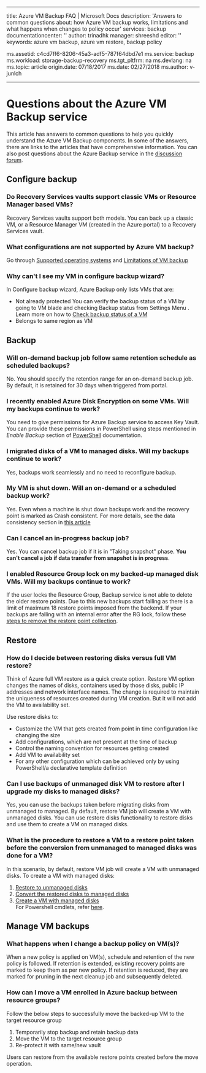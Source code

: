 
---
title: Azure VM Backup FAQ | Microsoft Docs
description: 'Answers to common questions about: how Azure VM backup works, limitations and what happens when changes to policy occur'
services: backup
documentationcenter: ''
author: trinadhk
manager: shreeshd
editor: ''
keywords: azure vm backup, azure vm restore, backup policy

ms.assetid: c4cd7ff6-8206-45a3-adf5-787f64dbd7e1
ms.service: backup
ms.workload: storage-backup-recovery
ms.tgt_pltfrm: na
ms.devlang: na
ms.topic: article
origin.date: 07/18/2017
ms.date: 02/27/2018
ms.author: v-junlch

---
# Questions about the Azure VM Backup service
This article has answers to common questions to help you quickly understand the Azure VM Backup components. In some of the answers, there are links to the articles that have comprehensive information. You can also post questions about the Azure Backup service in the [discussion forum](https://social.msdn.microsoft.com/forums/azure/home?forum=windowsazureonlinebackup).

## Configure backup
### Do Recovery Services vaults support classic VMs or Resource Manager based VMs? <br/>
Recovery Services vaults support both models.  You can back up a classic VM, or a Resource Manager VM (created in the Azure portal) to a Recovery Services vault.

### What configurations are not supported by Azure VM backup?
Go through [Supported operating systems](backup-azure-arm-vms-prepare.md#supported-operating-systems-for-backup) and [Limitations of VM backup](backup-azure-arm-vms-prepare.md#limitations-when-backing-up-and-restoring-a-vm)

### Why can't I see my VM in configure backup wizard?
In Configure backup wizard, Azure Backup only lists VMs that are:
  - Not already protected 
      You can verify the backup status of a VM by going to VM blade and checking Backup status from Settings Menu . Learn more on how to [Check backup status of a VM](backup-azure-vms-first-look-arm.md#configure-the-backup-job-from-the-vm-management-blade)
  - Belongs to same region as VM

## Backup
### Will on-demand backup job follow same retention schedule as scheduled backups?
No. You should specify the retention range for an on-demand backup job. By default, it is retained for 30 days when triggered from portal. 

### I recently enabled Azure Disk Encryption on some VMs. Will my backups continue to work?
You need to give permissions for Azure Backup service to access Key Vault. You can provide these permissions in PowerShell using steps mentioned in *Enable Backup* section of [PowerShell](backup-azure-vms-automation.md) documentation.

### I migrated disks of a VM to managed disks. Will my backups continue to work?
Yes, backups work seamlessly and no need to reconfigure backup. 

### My VM is shut down. Will an on-demand or a scheduled backup work?
Yes. Even when a machine is shut down backups work and the recovery point is marked as Crash consistent. For more details, see the data consistency section in [this article](backup-azure-vms-introduction.md#how-does-azure-back-up-virtual-machines)

### Can I cancel an in-progress backup job?
Yes. You can cancel backup job if it is in "Taking snapshot" phase. **You can't cancel a job if data transfer from snapshot is in progress**. 

### I enabled Resource Group lock on my backed-up managed disk VMs. Will my backups continue to work?
If the user locks the Resource Group, Backup service is not able to delete the older restore points. Due to this new backups start failing as there is a limit of maximum 18 restore points imposed from the backend. If your backups are failing with an internal error after the RG lock, follow these [steps to remove the restore point collection](backup-azure-troubleshoot-vm-backup-fails-snapshot-timeout.md#backup-service-does-not-have-permission-to-delete-the-old-restore-points-due-to-resource-group-lock).

## Restore
### How do I decide between restoring disks versus full VM restore?
Think of Azure full VM restore as a quick create option. Restore VM option changes the names of disks, containers used by those disks, public IP addresses and network interface names. The change is required to maintain the uniqueness of resources created during VM creation. But it will not add the VM to availability set. 

Use restore disks to:
  - Customize the VM that gets created from point in time configuration like changing the size
  - Add configurations, which are not present at the time of backup 
  - Control the naming convention for resources getting created
  - Add VM to availability set
  - For any other configuration which can be achieved only by using PowerShell/a declarative template definition
  
### Can I use backups of unmanaged disk VM to restore after I upgrade my disks to managed disks?
Yes, you can use the backups taken before migrating disks from unmanaged to managed. By default, restore VM job will create a VM with unmanaged disks. You can use restore disks functionality to restore disks and use them to create a VM on managed disks. 

### What is the procedure to restore a VM to a restore point taken before the conversion from unmanaged to managed disks was done for a VM?
In this scenario, by default, restore VM job will create a VM with unmanaged disks. To create a VM with managed disks:
1. [Restore to unmanaged disks](tutorial-restore-disk.md#restore-a-vm-disk)
2. [Convert the restored disks to managed disks](tutorial-restore-disk.md#convert-the-restored-disk-to-a-managed-disk)
3. [Create a VM with managed disks](tutorial-restore-disk.md#create-a-vm-from-the-restored-disk) <br>
For Powershell cmdlets, refer [here](backup-azure-vms-automation.md#restore-an-azure-vm).

## Manage VM backups
### What happens when I change a backup policy on VM(s)?
When a new policy is applied on VM(s), schedule and retention of the new policy is followed. If retention is extended, existing recovery points are marked to keep them as per new policy. If retention is reduced, they are marked for pruning in the next cleanup job and subsequently deleted. 

### How can I move a VM enrolled in Azure backup between resource groups?
Follow the below steps to successfully move the backed-up VM to the target resource group 
1. Temporarily stop backup and retain backup data
2. Move the VM to the target resource group
3. Re-protect it with same/new vault

Users can restore from the available restore points created before the move operation.


<!--Update_Description: wording update -->
